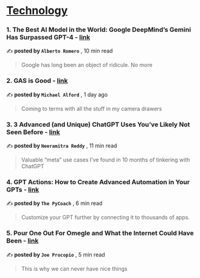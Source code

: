 
<h1><a href=https://medium.com/tag/technology/recommended target="_blank" rel="noopener noreferrer">Technology</a></h1>
<h3>1. The Best AI Model in the World: Google DeepMind’s Gemini Has Surpassed GPT-4 - <a href=https://medium.com/@albertoromgar/the-best-ai-model-in-the-world-google-deepminds-gemini-has-surpassed-gpt-4-1ee07f84d2ff?source=tag_recommended_feed---------0-84----------technology----------a2f69101_0b22_4945_b044_c4d849a14051------- target="_blank" rel="noopener noreferrer">link</a></h3>

✍️ **posted by `Alberto Romero`** <date> , 10 min read</date>

<blockquote>Google has long been an object of ridicule. No more</blockquote>

<h3>2. GAS is Good - <a href=https://medium.com/live-view/gas-is-good-b7959fea3fb1?source=tag_recommended_feed---------1-107----------technology----------a2f69101_0b22_4945_b044_c4d849a14051------- target="_blank" rel="noopener noreferrer">link</a></h3>

✍️ **posted by `Michael Alford`** <date> , 1 day ago</date>

<blockquote>Coming to terms with all the stuff in my camera drawers</blockquote>

<h3>3. 3 Advanced (and Unique) ChatGPT Uses You’ve Likely Not Seen Before - <a href=https://medium.com/swlh/3-advanced-chatgpt-meta-usages-youve-likely-not-seen-before-3b4c0445907f?source=tag_recommended_feed---------2-85----------technology----------a2f69101_0b22_4945_b044_c4d849a14051------- target="_blank" rel="noopener noreferrer">link</a></h3>

✍️ **posted by `Neeramitra Reddy`** <date> , 11 min read</date>

<blockquote>Valuable “meta” use cases I’ve found in 10 months of tinkering with ChatGPT</blockquote>

<h3>4. GPT Actions: How to Create Advanced Automation in Your GPTs - <a href=https://medium.com/artificial-corner/gpt-actions-how-to-create-advanced-automation-in-your-gpts-c6b672104721?source=tag_recommended_feed---------3-84----------technology----------a2f69101_0b22_4945_b044_c4d849a14051------- target="_blank" rel="noopener noreferrer">link</a></h3>

✍️ **posted by `The PyCoach`** <date> , 6 min read</date>

<blockquote>Customize your GPT further by connecting it to thousands of apps.</blockquote>

<h3>5. Pour One Out For Omegle and What the Internet Could Have Been - <a href=https://medium.com/@jproco/pour-one-out-for-omegle-and-what-the-internet-could-have-been-465c4518987c?source=tag_recommended_feed---------4-107----------technology----------a2f69101_0b22_4945_b044_c4d849a14051------- target="_blank" rel="noopener noreferrer">link</a></h3>

✍️ **posted by `Joe Procopio`** <date> , 5 min read</date>

<blockquote>This is why we can never have nice things</blockquote>

